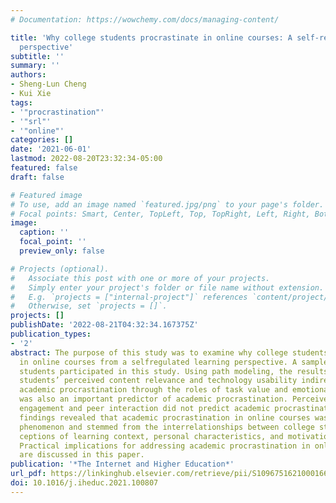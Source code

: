 ```yaml
---
# Documentation: https://wowchemy.com/docs/managing-content/

title: 'Why college students procrastinate in online courses: A self-regulated learning
  perspective'
subtitle: ''
summary: ''
authors:
- Sheng-Lun Cheng
- Kui Xie
tags:
- '"procrastination"'
- '"srl"'
- '"online"'
categories: []
date: '2021-06-01'
lastmod: 2022-08-20T23:32:34-05:00
featured: false
draft: false

# Featured image
# To use, add an image named `featured.jpg/png` to your page's folder.
# Focal points: Smart, Center, TopLeft, Top, TopRight, Left, Right, BottomLeft, Bottom, BottomRight.
image:
  caption: ''
  focal_point: ''
  preview_only: false

# Projects (optional).
#   Associate this post with one or more of your projects.
#   Simply enter your project's folder or file name without extension.
#   E.g. `projects = ["internal-project"]` references `content/project/deep-learning/index.md`.
#   Otherwise, set `projects = []`.
projects: []
publishDate: '2022-08-21T04:32:34.167375Z'
publication_types:
- '2'
abstract: The purpose of this study was to examine why college students procrastinated
  in online courses from a selfregulated learning perspective. A sample of 207 college
  students participated in this study. Using path modeling, the results showed that
  students’ perceived content relevance and technology usability indirectly predicted
  academic procrastination through the roles of task value and emotional cost. Conscientiousness
  was also an important predictor of academic procrastination. Perceived instructor
  engagement and peer interaction did not predict academic procrastination. These
  findings revealed that academic procrastination in online courses was a complex
  phenomenon and stemmed from the interrelationships between college students’ per­
  ceptions of learning context, personal characteristics, and motivational beliefs.
  Practical implications for addressing academic procrastination in online courses
  are discussed in this paper.
publication: '*The Internet and Higher Education*'
url_pdf: https://linkinghub.elsevier.com/retrieve/pii/S1096751621000166
doi: 10.1016/j.iheduc.2021.100807
---
```

